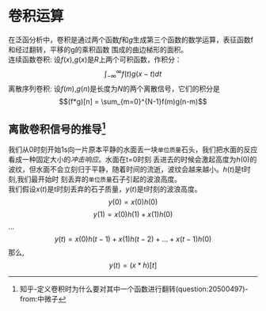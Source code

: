 # 卷积运算 
在泛函分析中，卷积是通过两个函数$f$和$g$生成第三个函数的数学运算，表征函数f和经过翻转，平移的g的乘积函数
围成的曲边梯形的面积。  
连续函数卷积: 设$f(x)$,$g(x)$是$R$上两个可积函数，作积分：$$\int_{-\infty}^{\infty}f(t)g(x-t)dt$$
离散序列卷积: 设$f(m)$,$g(n)$是长度为$N$的两个离散信号，它们的积分是$$(f*g)[n] = \sum_{m=0}^{N-1}f(m)g(n-m)$$

## 离散卷积信号的推导[^1]
我们从0时刻开始1s向一片原本平静的水面丢一块`单位质量`石头，我们把水面的反应看成一种固定大小的*冲击响应*。水面在t=0时刻
丢进去的时候会激起高度为$h(0)$的波纹，但水面不会立刻归于平静，随着时间的流逝，波纹会越来越小。$h(t)$是t时刻,我们最开始时
刻丢弃的`单位质量`石子引起的波浪高度。  
我们假设$x(t)$是t时刻丢弃的石子质量，$y(t)$是t时刻的波浪高度。$$y(0)=x(0)h(0)$$ $$y(1)=x(0)h(1)+x(1)h(0)$$ ...
$$y(t)=x(0)h(t-1)+x(1)h(t-2)+...+x(t-1)h(0)$$ 那么,$$y(t) =(x*h)[t]$$

[^1]: 知乎-定义卷积时为什么要对其中一个函数进行翻转(question:20500497)-from:中微子 


